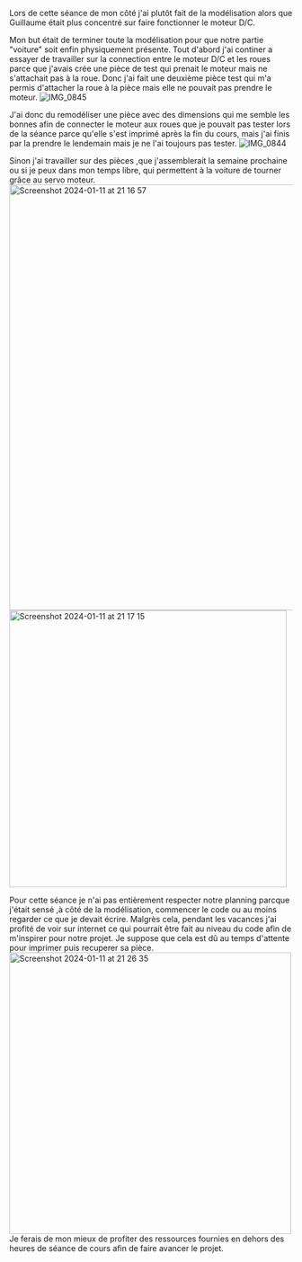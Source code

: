 Lors de cette séance de mon côté j'ai plutôt fait de la modélisation alors que Guillaume était plus concentré sur faire fonctionner le moteur D/C. 

Mon but était de terminer toute la modélisation pour que notre partie "voiture" soit enfin physiquement présente. 
Tout d'abord j'ai continer a essayer de travailler sur la connection entre le moteur D/C et les roues parce que j'avais crée une pièce de test qui prenait le moteur mais ne s'attachait pas à la roue. Donc j'ai fait une deuxième pièce test qui m'a permis d'attacher la roue à la pièce mais elle ne pouvait pas prendre le moteur.
![IMG_0845](https://github.com/hbtounes/projet-Arduino-Bentounes-Cayla/assets/133774851/c613d1ad-934e-49c3-b34b-645602f6bba3)

J'ai donc du remodéliser une pièce avec des dimensions qui me semble les bonnes afin de connecter le moteur aux roues que je pouvait pas tester lors de la séance parce qu'elle s'est imprimé après la fin du cours, mais j'ai finis par la prendre le lendemain mais je ne l'ai toujours pas tester.
![IMG_0844](https://github.com/hbtounes/projet-Arduino-Bentounes-Cayla/assets/133774851/80a22079-cc4b-42f9-8ad8-a2d305ca1dcf)


Sinon j'ai travailler sur des pièces ,que j'assemblerait la semaine prochaine ou si je peux dans mon temps libre, qui permettent à la voiture de tourner grâce au servo moteur.
<img width="758" alt="Screenshot 2024-01-11 at 21 16 57" src="https://github.com/hbtounes/projet-Arduino-Bentounes-Cayla/assets/133774851/9e4b41bf-281f-4a46-a3e6-cbb884e1ea64">
<img width="493" alt="Screenshot 2024-01-11 at 21 17 15" src="https://github.com/hbtounes/projet-Arduino-Bentounes-Cayla/assets/133774851/92ae1cde-85ec-4bef-a6ef-effb9ccd0ad8">

Pour cette séance je n'ai pas entièrement respecter notre planning parcque j'était sensé ,à côté de la modélisation, commencer le code ou au moins regarder ce que je devait écrire. Malgrès cela, pendant les vacances j'ai profité de voir sur internet ce qui pourrait être fait au niveau du code afin de m'inspirer pour notre projet. Je suppose que cela est dû au temps d'attente pour imprimer puis recuperer sa pièce.
<img width="501" alt="Screenshot 2024-01-11 at 21 26 35" src="https://github.com/hbtounes/projet-Arduino-Bentounes-Cayla/assets/133774851/c60e2288-9faf-4005-9cf7-1fa4bbe6fe80">
Je ferais de mon mieux de profiter des ressources fournies en dehors des heures de séance de cours afin de faire avancer le projet.


